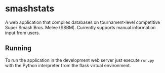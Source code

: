 smashstats
=========

A web application that compiles databases on tournament-level competitive Super Smash Bros. Melee (SSBM). Currently supports manual information input from users.


Running
-------

To run the application in the development web server just execute `run.py` with the Python interpreter from the flask virtual environment.

